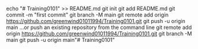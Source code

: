 echo "# Training0101" >> README.md
git init
git add README.md
git commit -m "first commit"
git branch -M main
git remote add origin https://github.com/greenwind01011994/Training0101.git
git push -u origin main
…or push an existing repository from the command line
git remote add origin https://github.com/greenwind01011994/Training0101.git
git branch -M main
git push -u origin main"# Training0101" 
